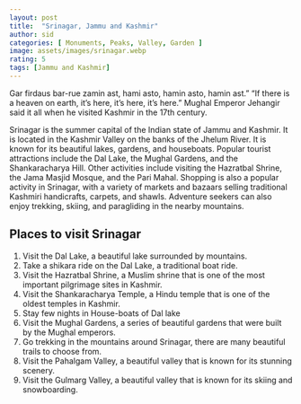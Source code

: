 ```yaml
---
layout: post
title:  "Srinagar, Jammu and Kashmir"
author: sid
categories: [ Monuments, Peaks, Valley, Garden ]
image: assets/images/srinagar.webp
rating: 5
tags: [Jammu and Kashmir]
---
```

Gar firdaus bar-rue zamin ast, hami asto, hamin asto, hamin ast.” “If there is a heaven on earth, it’s here, it’s here, it’s here.” Mughal Emperor Jehangir said it all when he visited Kashmir in the 17th century.

Srinagar is the summer capital of the Indian state of Jammu and Kashmir. It is located in the Kashmir Valley on the banks of the Jhelum River. It is known for its beautiful lakes, gardens, and houseboats. Popular tourist attractions include the Dal Lake, the Mughal Gardens, and the Shankaracharya Hill. Other activities include visiting the Hazratbal Shrine, the Jama Masjid Mosque, and the Pari Mahal. Shopping is also a popular activity in Srinagar, with a variety of markets and bazaars selling traditional Kashmiri handicrafts, carpets, and shawls. Adventure seekers can also enjoy trekking, skiing, and paragliding in the nearby mountains.

<h2>Places to visit Srinagar</h2>

1. Visit the Dal Lake, a beautiful lake surrounded by mountains.
2. Take a shikara ride on the Dal Lake, a traditional boat ride.
3. Visit the Hazratbal Shrine, a Muslim shrine that is one of the most important pilgrimage sites in Kashmir.
4. Visit the Shankaracharya Temple, a Hindu temple that is one of the oldest temples in Kashmir.
5. Stay few nights in House-boats of Dal lake
6. Visit the Mughal Gardens, a series of beautiful gardens that were built by the Mughal emperors.
7. Go trekking in the mountains around Srinagar, there are many beautiful trails to choose from.
8. Visit the Pahalgam Valley, a beautiful valley that is known for its stunning scenery.
9. Visit the Gulmarg Valley, a beautiful valley that is known for its skiing and snowboarding.


<div class="pa-carousel-widget" style="width:100%; height:480px; display:none;"
  data-link="https://traveltriangle.com/blog/things-to-do-in-srinagar/"
  data-title="Srinagar, Jammu and Kashmir"
  data-description="Monuments, Peaks, Valley, Garden"
  data-delay="3">
  <object data="https://lh3.googleusercontent.com/pw/AJFCJaXerLff_Ftq42MuRZoQO5JCpc7-D6tyTYmVr_NPeq5GHseTqHTk636VpkaqFhNdOWdX_Nt_DP0Aq1sBdNvr1jjkPfMQWh_lYEa_NkWXhWKl_wXEApqW=w960-rw-h720"></object>
  <object data="https://lh3.googleusercontent.com/pw/AJFCJaUx9oyoouElS3h-t2fdyVSXFs1jfcoLu7qkwM3oAx_m3yxPOxj51AYfsLsNlTAcZ-_8-_3mDYh-CfzcXf6rJk6Ocl27rpm1f_fmCvKNYou0Y545_5r6=w960-rw-h720"></object>
  <object data="https://lh3.googleusercontent.com/pw/AJFCJaW2QB1HUqxdpJq7_QeKYGRFj85BEkllW6hKlR--GiMRlZNb52O8aPnCHHKCweHbAGh_QZSZ0t5bxnAo_DCAJON9oXsfgCkDS7gG83o9iO6L8U4jiLkn=w960-rw-h720"></object>
  <object data="https://lh3.googleusercontent.com/pw/AJFCJaW38lJQMF9sxw3SRpteXEmcW_06_fpk1CR-o2GJEbob7ZEKqVFBHA8G7ViKR2mD0ivc9569K-_IkLqtf4DF9H-f3zw3fHriJ2hAgaBwDmyDwHu9Q33d=w960-rw-h720"></object>
  <object data="https://lh3.googleusercontent.com/pw/AJFCJaV9wkZvG-2XxdbVw70ybMzA2MHmaWDpkV5imvzWO-AlUoUQtKnczXtAQwtByoiQ8FkxATUblnPg45_X2iy8xHcDAqTd9JMJf5srjO5TaH3gllUybhBg=w960-rw-h720"></object>
  <object data="https://lh3.googleusercontent.com/pw/AJFCJaUquGfjqWYBa7yyQIuWj0X11wmqPUvmkWxWNwnFt99y0k2R-89G8F6HXc7OLQ794j5vhmkA9kd1dqvAKHzfvsQ8O7hDLNDjxTg77CzG94jO9Hn-GbmO=w960-rw-h720"></object>
  <object data="https://lh3.googleusercontent.com/pw/AJFCJaXNCwdLicQ6gaA4Wd8_hOMVTGvM9gy0LTw6Plt41m4ObpCZtGPFIdKyfqmW4fm-81qm6npzEoCrbVgLEQOXiJRuqScsFTbMZVJfOcfZtm29umKvKVN_=w960-rw-h720"></object>
  <object data="https://lh3.googleusercontent.com/pw/AJFCJaW5V55X7Ed6QtA9ExNvymHTPVeOpS3L8mLJ2qDq_T51OzjlAXEajSl2pTqevVYDAbeMpCfPHgv4AOo6rkXmUU-MsoQMWi0F2Ay2eBz2EOmtWJNK-I-p=w960-rw-h720"></object>
  <object data="https://lh3.googleusercontent.com/pw/AJFCJaVu9I7UrD7lsciZ5C1SqMZZuU9AG70Hz2_wDw4BLKX-NRtDH6ay-a5gOss5lr4Cg31zku2dtIwAGzTYjbLvBR__qX3IMW9SCLxfEkP2cB_zo2SBYcft=w960-rw-h720"></object>
  <object data="https://lh3.googleusercontent.com/pw/AJFCJaVmcOBeZy0vmApy3x6EeIc9MQwuizWq-0XNXxqPCZZBO5-xTI0NjOze3dKi-Gaj9flgqBdkFc4mOp8BUZelYv0S4QjJy2BXO3wXGVk8JBGkCkc1QKFi=w960-rw-h720"></object>
  <object data="https://lh3.googleusercontent.com/pw/AJFCJaUv8flPo5pz6PkUwd9Ake6FeCsNAljILmFUQ28_Pn1RlLcJf9NsPiyxS27IZvSBly5DanKTapm8uNghRM-Rab0H7ZvHYkG-GXTZYWYq7hZsodJ5x7tW=w960-rw-h720"></object>
  <object data="https://lh3.googleusercontent.com/pw/AJFCJaXxGKg7bALM7X7Lo_3dCCfm8DWRX6krL0R8K2TsTPSFpSRaib9ZfoHyrICWHhllvFwXAKMuis7R26rg1TszEELm9iP8l5asBj1i3v1s3sp4O6cKo7VA=w960-rw-h720"></object>
  <object data="https://lh3.googleusercontent.com/pw/AJFCJaWnhQldopYLHy_9wTNDYIG191CRlYByvCOxDJlO5-4u0-V9qDIexak9eMdj1M26aktWKoQqmtlh64NwXGNSnI7lmX0TEzzYYLvDLUlmXVWG29DGx58N=w960-rw-h720"></object>
  <object data="https://lh3.googleusercontent.com/pw/AJFCJaUahEk62gcEbfkbM5U-YZXImSfL4OSRoo8mAwFQkgWkMzlf85SVaxQr-cwMGl0PFEC8pddp10dQBPAtRPpxIJEUmvHG1wC_nDgmYZEWkvsGC597v3Y-=w960-rw-h720"></object>
  <object data="https://lh3.googleusercontent.com/pw/AJFCJaWLg1eeyJClvxXVwvjKEnL_WyqA7M7okYbP9tAt0CcaNPRewJ3QkIK-McORZYuoS1Ntp-0gUzmyxtOy6aPgpMUSavlgnjvpdQQrWhU6AENmPV8_8pML=w960-rw-h720"></object>
  <object data="https://lh3.googleusercontent.com/pw/AJFCJaV35YRC_NALvlhoODvh27yC8UQrylSKdsUTUrt2hb6b1qkXr5neS9uVQAUg66CBRUB1xDbDXbHxSvQVLdUPK4DZPTi9oJ3mVz1NYyoeCiJjkIJHmNpJ=w960-rw-h720"></object>
  <object data="https://lh3.googleusercontent.com/pw/AJFCJaVhA0H4zo4wMewMWFffR9p0f1FwqUlVTukt_CBMpV9usQCTYlSTAE1DVj7Jz-COhyocvX-COqkppOmtGVwDutWpl0vGTorLClGMMenkEIbwCb3wLKrT=w960-rw-h720"></object>
  <object data="https://lh3.googleusercontent.com/pw/AJFCJaVDuduPu4wzKOsVgttFEGha1ITsbiJCnLlRkgQVCNGObD-gkIc-hKWAMN79HvIop53DmGJ4svFL32qeolGJH85spLT3G0hiWgHEN_xjHmeeAnf__rHA=w960-rw-h720"></object>
  <object data="https://lh3.googleusercontent.com/pw/AJFCJaXZIfmGhho3lEVroZnTcbqJSsIvSrX3RVOwt6XZxGCHdxosuBIpVbyUcbpvVb9e7sGv0VR9_RfXfHKSAwysDL4uox9INV0VgLwHHhrE711yDctVaS64=w960-rw-h720"></object>
  <object data="https://lh3.googleusercontent.com/pw/AJFCJaWN5WKqkGfpajBusGpwQUdmVIQ8ygqUPUFPVGfhA9ErCF36a-6uXqzqN1FEqnAhZieKKJOvC32Cq1CAwefNpyk203IPrn8mNszG_hbTNq9AXj4w16es=w960-rw-h720"></object>
  <object data="https://lh3.googleusercontent.com/pw/AJFCJaU12bHaRWh8Azx5MBrm-Nk9qdsRM4tbzf4a7zsu_jodV3H0UvxIEkZMGklKcLrGK_8qfaZR2Im-Pr4K1f92CUR1FEQlb8ny9vuddWxHAgc4hst9bAut=w960-rw-h720"></object>
  <object data="https://lh3.googleusercontent.com/pw/AJFCJaUnoeS-vxMcjCSImHjgv5KkS3iBPTT6c8E4znyZvDsqwFLd_51eifiB_5bSiioNz0IFlWebb0dc6JNF3vF7bX2zW0FSS2NYN0w0-ml9-Vz7IYTuD-ga=w960-rw-h720"></object>
  <object data="https://lh3.googleusercontent.com/pw/AJFCJaU4po67jkWqx8iVGcS_V73QaoMhWZLGp-ZrDTraFBh9J3lkrMTogQgCmq0IGJd-OzzHE8-E7NhBMa6d7pTfsGX5-ir819lCx2PoWtdbBDAJjTzyYGqx=w960-rw-h720"></object>
  <object data="https://lh3.googleusercontent.com/pw/AJFCJaV5U_tbT7yIqwekeisr5MQkBNlbThu-Q0WvM6wyjnA2uYl1PyLxXBZkeFuFngbtXmJWymvOAY6v2Yf2WUYeYBue_IHuOvKmu_-_6GC-TI11yCt9It9t=w960-rw-h720"></object>
  <object data="https://lh3.googleusercontent.com/pw/AJFCJaVsW-hlsm6WFZonOOqZX75RKdyDsDYtyVpIF_qmiBcbGAesGSd7J0guXj9duwxnIOz8Ywmrhl7ACtOc5FhsQ756mMkvpfgsbKlTS3ZY9jxGs3TW99yL=w960-rw-h720"></object>
  <object data="https://lh3.googleusercontent.com/pw/AJFCJaU6-SRtIaloNtZEojZFZG2FF4zcA-uVQdby0sF-y0vLFxoX1_eeF0JegjTWMxQBHgToqkV2XV5RQ3esMFqI7er74c8JrV26URuj-qJ1UOG7CzaHO0pz=w960-rw-h720"></object>
</div>